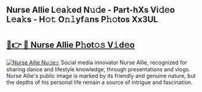 ## Nurse Allie L𝚎a𝚔ed N𝚞𝚍e - Part-hXs Vi𝚍𝚎o L𝚎a𝚔s - H𝚘𝚝 O𝚗𝚕yf𝚊ns P𝚑𝚘tos Xx3UL

# <h2><a href="http://kf4eyap.oniu.top/?m=Nurse+Allie">🔗👉 🔴 Nurse Allie P𝚑ot𝚘𝚜 V𝚒d𝚎o</a></h2>

[![Nurse Allie Nu𝚍e𝚜](https://i.imgur.com/0qMVB7G.gif)](http://kf4eyap.oniu.top/?m=Nurse+Allie)
Social media innovator Nurse Allie, recognized for sharing dance and lifestyle knowledge, through presentations and vlogs. Nurse Allie's public image is marked by its friendly and genuine nature, but the depths of his personal life remain a source of intrigue and fascination.  
